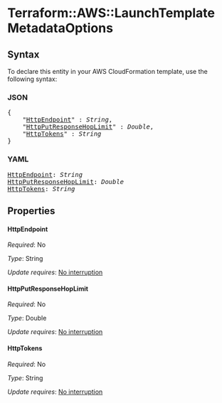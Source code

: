 # Terraform::AWS::LaunchTemplate MetadataOptions

## Syntax

To declare this entity in your AWS CloudFormation template, use the following syntax:

### JSON

<pre>
{
    "<a href="#httpendpoint" title="HttpEndpoint">HttpEndpoint</a>" : <i>String</i>,
    "<a href="#httpputresponsehoplimit" title="HttpPutResponseHopLimit">HttpPutResponseHopLimit</a>" : <i>Double</i>,
    "<a href="#httptokens" title="HttpTokens">HttpTokens</a>" : <i>String</i>
}
</pre>

### YAML

<pre>
<a href="#httpendpoint" title="HttpEndpoint">HttpEndpoint</a>: <i>String</i>
<a href="#httpputresponsehoplimit" title="HttpPutResponseHopLimit">HttpPutResponseHopLimit</a>: <i>Double</i>
<a href="#httptokens" title="HttpTokens">HttpTokens</a>: <i>String</i>
</pre>

## Properties

#### HttpEndpoint

_Required_: No

_Type_: String

_Update requires_: [No interruption](https://docs.aws.amazon.com/AWSCloudFormation/latest/UserGuide/using-cfn-updating-stacks-update-behaviors.html#update-no-interrupt)

#### HttpPutResponseHopLimit

_Required_: No

_Type_: Double

_Update requires_: [No interruption](https://docs.aws.amazon.com/AWSCloudFormation/latest/UserGuide/using-cfn-updating-stacks-update-behaviors.html#update-no-interrupt)

#### HttpTokens

_Required_: No

_Type_: String

_Update requires_: [No interruption](https://docs.aws.amazon.com/AWSCloudFormation/latest/UserGuide/using-cfn-updating-stacks-update-behaviors.html#update-no-interrupt)

